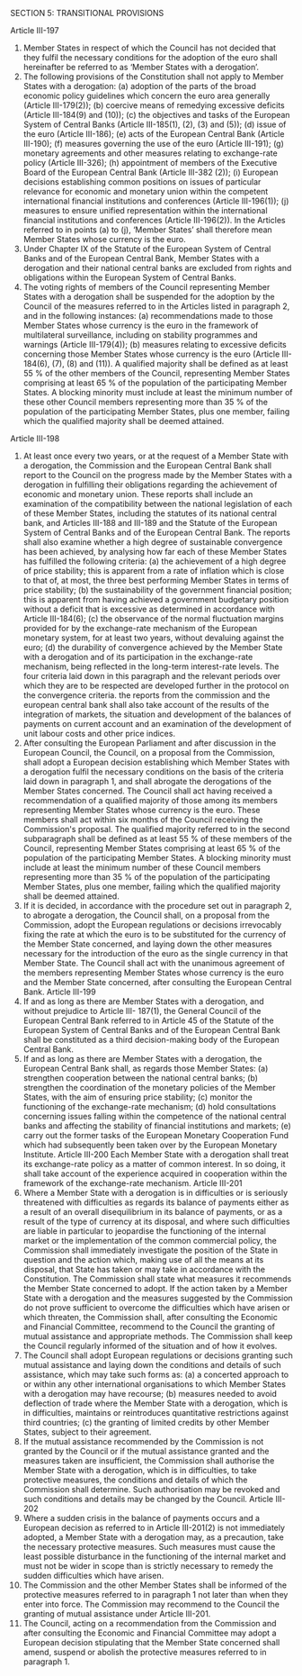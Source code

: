 SECTION 5: TRANSITIONAL PROVISIONS

Article III-197

1. Member States in respect of which the Council has not decided that they fulfil the necessary
conditions for the adoption of the euro shall hereinafter be referred to as ‘Member States with a
derogation’.
2. The following provisions of the Constitution shall not apply to Member States with a derogation:
(a) adoption of the parts of the broad economic policy guidelines which concern the euro area
generally (Article III-179(2));
(b) coercive means of remedying excessive deficits (Article III-184(9) and (10));
(c) the objectives and tasks of the European System of Central Banks (Article III-185(1), (2), (3)
and (5));
(d) issue of the euro (Article III-186);
(e) acts of the European Central Bank (Article III-190);
(f) measures governing the use of the euro (Article III-191);
(g) monetary agreements and other measures relating to exchange-rate policy (Article III-326);
(h) appointment of members of the Executive Board of the European Central Bank (Article III-382
(2));
(i) European decisions establishing common positions on issues of particular relevance for
economic and monetary union within the competent international financial institutions and
conferences (Article III-196(1));
(j) measures to ensure unified representation within the international financial institutions and
conferences (Article III-196(2)).
In the Articles referred to in points (a) to (j), ‘Member States’ shall therefore mean Member States
whose currency is the euro.
3. Under Chapter IX of the Statute of the European System of Central Banks and of the European
Central Bank, Member States with a derogation and their national central banks are excluded from
rights and obligations within the European System of Central Banks.
4. The voting rights of members of the Council representing Member States with a derogation shall
be suspended for the adoption by the Council of the measures referred to in the Articles listed in
paragraph 2, and in the following instances:
(a) recommendations made to those Member States whose currency is the euro in the framework of
multilateral surveillance, including on stability programmes and warnings (Article III-179(4));
(b) measures relating to excessive deficits concerning those Member States whose currency is the
euro (Article III-184(6), (7), (8) and (11)).
A qualified majority shall be defined as at least 55 % of the other members of the Council,
representing Member States comprising at least 65 % of the population of the participating Member
States.
A blocking minority must include at least the minimum number of these other Council members
representing more than 35 % of the population of the participating Member States, plus one
member, failing which the qualified majority shall be deemed attained.

Article III-198
1. At least once every two years, or at the request of a Member State with a derogation, the
Commission and the European Central Bank shall report to the Council on the progress made by the
Member States with a derogation in fulfilling their obligations regarding the achievement of
economic and monetary union. These reports shall include an examination of the compatibility
between the national legislation of each of these Member States, including the statutes of its national
central bank, and Articles III-188 and III-189 and the Statute of the European System of Central
Banks and of the European Central Bank. The reports shall also examine whether a high degree of
sustainable convergence has been achieved, by analysing how far each of these Member States has
fulfilled the following criteria:
(a) the achievement of a high degree of price stability; this is apparent from a rate of inflation which
is close to that of, at most, the three best performing Member States in terms of price stability;
(b) the sustainability of the government financial position; this is apparent from having achieved a
government budgetary position without a deficit that is excessive as determined in accordance
with Article III-184(6);
(c) the observance of the normal fluctuation margins provided for by the exchange-rate mechanism
of the European monetary system, for at least two years, without devaluing against the euro;
(d) the durability of convergence achieved by the Member State with a derogation and of its
participation in the exchange-rate mechanism, being reflected in the long-term interest-rate
levels.
The four criteria laid down in this paragraph and the relevant periods over which they are to be
respected are developed further in the protocol on the convergence criteria. the reports from the
commission and the european central bank shall also take account of the results of the integration of
markets, the situation and development of the balances of payments on current account and an
examination of the development of unit labour costs and other price indices.
2. After consulting the European Parliament and after discussion in the European Council, the
Council, on a proposal from the Commission, shall adopt a European decision establishing which
Member States with a derogation fulfil the necessary conditions on the basis of the criteria laid down
in paragraph 1, and shall abrogate the derogations of the Member States concerned.
The Council shall act having received a recommendation of a qualified majority of those among its
members representing Member States whose currency is the euro. These members shall act within
six months of the Council receiving the Commission's proposal.
The qualified majority referred to in the second subparagraph shall be defined as at least 55 % of
these members of the Council, representing Member States comprising at least 65 % of the
population of the participating Member States. A blocking minority must include at least the
minimum number of these Council members representing more than 35 % of the population of the
participating Member States, plus one member, failing which the qualified majority shall be deemed
attained.
3. If it is decided, in accordance with the procedure set out in paragraph 2, to abrogate a
derogation, the Council shall, on a proposal from the Commission, adopt the European regulations
or decisions irrevocably fixing the rate at which the euro is to be substituted for the currency of the
Member State concerned, and laying down the other measures necessary for the introduction of the
euro as the single currency in that Member State. The Council shall act with the unanimous
agreement of the members representing Member States whose currency is the euro and the Member
State concerned, after consulting the European Central Bank.
Article III-199
1. If and as long as there are Member States with a derogation, and without prejudice to Article III-
187(1), the General Council of the European Central Bank referred to in Article 45 of the Statute of
the European System of Central Banks and of the European Central Bank shall be constituted as a
third decision-making body of the European Central Bank.
2. If and as long as there are Member States with a derogation, the European Central Bank shall, as
regards those Member States:
(a) strengthen cooperation between the national central banks;
(b) strengthen the coordination of the monetary policies of the Member States, with the aim of
ensuring price stability;
(c) monitor the functioning of the exchange-rate mechanism;
(d) hold consultations concerning issues falling within the competence of the national central banks
and affecting the stability of financial institutions and markets;
(e) carry out the former tasks of the European Monetary Cooperation Fund which had subsequently
been taken over by the European Monetary Institute.
Article III-200
Each Member State with a derogation shall treat its exchange-rate policy as a matter of common
interest. In so doing, it shall take account of the experience acquired in cooperation within the
framework of the exchange-rate mechanism.
Article III-201
1. Where a Member State with a derogation is in difficulties or is seriously threatened with
difficulties as regards its balance of payments either as a result of an overall disequilibrium in its
balance of payments, or as a result of the type of currency at its disposal, and where such difficulties
are liable in particular to jeopardise the functioning of the internal market or the implementation of
the common commercial policy, the Commission shall immediately investigate the position of the
State in question and the action which, making use of all the means at its disposal, that State has
taken or may take in accordance with the Constitution. The Commission shall state what measures it
recommends the Member State concerned to adopt.
If the action taken by a Member State with a derogation and the measures suggested by the
Commission do not prove sufficient to overcome the difficulties which have arisen or which threaten,
the Commission shall, after consulting the Economic and Financial Committee, recommend to the Council the granting of mutual assistance and appropriate methods.
The Commission shall keep the Council regularly informed of the situation and of how it evolves.
2. The Council shall adopt European regulations or decisions granting such mutual assistance and
laying down the conditions and details of such assistance, which may take such forms as:
(a) a concerted approach to or within any other international organisations to which Member States
with a derogation may have recourse;
(b) measures needed to avoid deflection of trade where the Member State with a derogation, which is
in difficulties, maintains or reintroduces quantitative restrictions against third countries;
(c) the granting of limited credits by other Member States, subject to their agreement.
3. If the mutual assistance recommended by the Commission is not granted by the Council or if the
mutual assistance granted and the measures taken are insufficient, the Commission shall authorise
the Member State with a derogation, which is in difficulties, to take protective measures, the
conditions and details of which the Commission shall determine.
Such authorisation may be revoked and such conditions and details may be changed by the Council.
Article III-202
1. Where a sudden crisis in the balance of payments occurs and a European decision as referred to
in Article III-201(2) is not immediately adopted, a Member State with a derogation may, as a
precaution, take the necessary protective measures. Such measures must cause the least possible
disturbance in the functioning of the internal market and must not be wider in scope than is strictly
necessary to remedy the sudden difficulties which have arisen.
2. The Commission and the other Member States shall be informed of the protective measures
referred to in paragraph 1 not later than when they enter into force. The Commission may
recommend to the Council the granting of mutual assistance under Article III-201.
3. The Council, acting on a recommendation from the Commission and after consulting the
Economic and Financial Committee may adopt a European decision stipulating that the Member State
concerned shall amend, suspend or abolish the protective measures referred to in paragraph 1.

